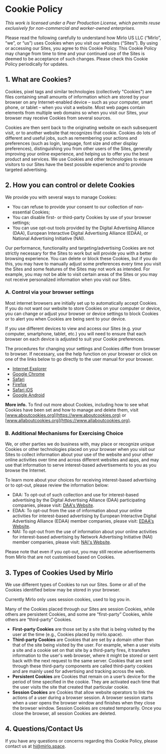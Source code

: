 # Cookie Policy

_This work is licensed under a Peer Production License, which permits reuse exclusively for non-commercial and worker-owned enterprises._

Please read the following carefully to understand how Mirlo US LLC (“Mirlo”, “we”, or “us”) uses Cookies when you visit our websites (“Sites”). By using or accessing our Sites, you agree to this Cookie Policy. This Cookie Policy may change from time to time and your continued use of the Sites is deemed to be acceptance of such changes. Please check this Cookie Policy periodically for updates.

## 1. What are Cookies?

Cookies, pixel tags and similar technologies (collectively "Cookies") are files containing small amounts of information which are stored by your browser on any Internet-enabled device – such as your computer, smart phone, or tablet – when you visit a website. Most web pages contain elements from multiple web domains so when you visit our Sites, your browser may receive Cookies from several sources.

Cookies are then sent back to the originating website on each subsequent visit, or to another website that recognizes that cookie. Cookies do lots of different and useful jobs, such as remembering your actions and preferences (such as login, language, font size and other display preferences), distinguishing you from other users of the Sites, generally improving your online experience, and helping us to offer you the best product and services. We use Cookies and other technologies to ensure visitors to our Sites have the best possible experience and to provide targeted advertising.

## 2. How you can control or delete Cookies

We provide you with several ways to manage Cookies:

- You can refuse to provide your consent to our collection of non-essential Cookies;
- You can disable first- or third-party Cookies by use of your browser settings;
- You can use opt-out tools provided by the Digital Advertising Alliance (DAA), European Interactive Digital Advertising Alliance (EDAA), or National Advertising Initiative (NAI).

Our performance, functionality and targeting/advertising Cookies are not strictly necessary for the Sites to work but will provide you with a better browsing experience. You can delete or block these Cookies, but if you do this, you may have to manually adjust some preferences every time you visit the Sites and some features of the Sites may not work as intended. For example, you may not be able to visit certain areas of the Sites or you may not receive personalized information when you visit our Sites.

### A. Control via your browser settings

Most internet browsers are initially set up to automatically accept Cookies. If you do not want our website to store Cookies on your computer or device, you can change or adjust your browser or device settings to block Cookies or to alert you when Cookies are being sent to your device.

If you use different devices to view and access our Sites (e.g. your computer, smartphone, tablet, etc.) you will need to ensure that each browser on each device is adjusted to suit your Cookie preferences.

The procedures for changing your settings and Cookies differ from browser to browser. If necessary, use the help function on your browser or click on one of the links below to go directly to the user manual for your browser.
​

- [Internet Explorer](https://support.microsoft.com/en-us/help/17442/windows-internet-explorer-delete-manage-cookies)​
- [Google Chrome](https://support.google.com/chrome/answer/95647?hl=en)
- [Safari](https://support.apple.com/guide/safari/manage-cookies-and-website-data-sfri11471/mac)
- [Firefox](https://support.mozilla.org/en-US/kb/enable-and-disable-cookies-website-preferences?redirectlocale=en-US&redirectslug=Enabling+Google+andAndroiddisabling+cookies)
- [Safari iOS](https://support.apple.com/en-gb/HT201265)
- [Google Android](https://support.google.com/chrome/answer/114662?hl=en&ref_topic=3422740&visit_id=1-636650043021695599-)

**More info.** To find out more about Cookies, including how to see what Cookies have been set and how to manage and delete them, visit [www.aboutcookies.org](https://www.aboutcookies.org) or [www.allaboutcookies.org](https://www.allaboutcookies.org).

### B. Additional Mechanisms for Exercising Choice

We, or other parties we do business with, may place or recognize unique Cookies or other technologies placed on your browser when you visit our Sites to collect information about your use of the website and your other online activities over time and across different websites and apps, and may use that information to serve interest-based advertisements to you as you browse the Internet.

To learn more about your choices for receiving interest-based advertising or to opt-out, please review the information below:

- DAA: To opt-out of such collection and use for interest-based advertising by the Digital Advertising Alliance (DAA) participating companies, please visit: [DAA's Website](https://www.aboutads.info/choices).
- EDAA: To opt-out from the use of information about your online activities for interest-based advertising by European Interactive Digital Advertising Alliance (EDAA) member companies, please visit: [EDAA's Website](https://www.youronlinechoices.eu/).
- NAI: To opt-out from the use of information about your online activities for interest-based advertising by Network Advertising Initiative (NAI) member companies, please visit: [NAI's Website](https://www.networkadvertising.org/choices/).

Please note that even if you opt-out, you may still receive advertisements from Mirlo that are not customised based on Cookies.

## 3. Types of Cookies Used by Mirlo

We use different types of Cookies to run our Sites. Some or all of the Cookies identified below may be stored in your browser.

Currently Mirlo only uses session cookies, used to log you in.

Many of the Cookies placed through our Sites are session Cookies, while others are persistent Cookies, and some are “first-party” Cookies, while others are “third-party” Cookies.

- **First-party Cookies** are those set by a site that is being visited by the user at the time (e.g., Cookies placed by mirlo.space).
- **Third-party Cookies** are Cookies that are set by a domain other than that of the site being visited by the user. For example, when a user visits a site and a cookie set on that site by a third-party fires, it transfers information to the user's web browser, where it might be stored or sent back with the next request to the same server. Cookies that are sent through these third-party components are called third-party cookies and are mainly used for advertising and tracking across the web.
- **Persistent Cookies** are Cookies that remain on a user’s device for the period of time specified in the cookie. They are activated each time that the user visits the site that created that particular cookie.
- **Session Cookies** are Cookies that allow website operators to link the actions of a user during a browser session. A browser session starts when a user opens the browser window and finishes when they close the browser window. Session Cookies are created temporarily. Once you close the browser, all session Cookies are deleted.

## 4. Questions/Contact Us

If you have any questions or concerns regarding this Cookie Policy, please contact us at [hi@mirlo.space](mailto:hi@mirlo.space).
